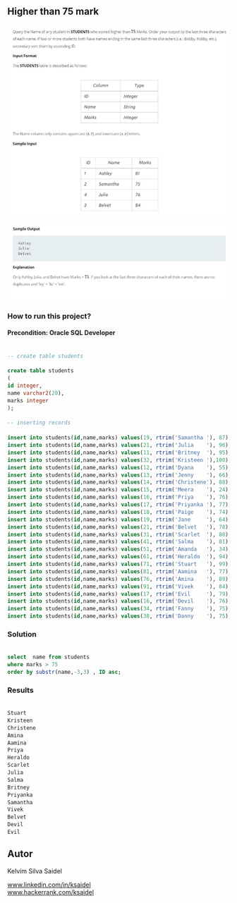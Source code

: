 


## Higher than 75 mark


![CONCEPTUAL_DATA_MODEL](https://github.com/kelvimSaidel/SQL_queries/blob/e87a0231829f03ca2e564bedac2263da44e7b390/basic/assets/students75.JPG)


![CONCEPTUAL_DATA_MODEL](https://github.com/kelvimSaidel/SQL_queries/blob/e87a0231829f03ca2e564bedac2263da44e7b390/basic/assets/students752.JPG)


### How to run this project?


#### Precondition: Oracle SQL Developer

```SQL

-- create table students

create table students
(
id integer,
name varchar2(20),
marks integer
);

-- inserting records

insert into students(id,name,marks) values(19, rtrim('Samantha '), 87);
insert into students(id,name,marks) values(21, rtrim('Julia    '), 96);
insert into students(id,name,marks) values(11, rtrim('Britney  '), 95);
insert into students(id,name,marks) values(32, rtrim('Kristeen '),100);
insert into students(id,name,marks) values(12, rtrim('Dyana    '), 55);
insert into students(id,name,marks) values(13, rtrim('Jenny    '), 66);
insert into students(id,name,marks) values(14, rtrim('Christene'), 88);
insert into students(id,name,marks) values(15, rtrim('Meera    '), 24);
insert into students(id,name,marks) values(16, rtrim('Priya    '), 76);
insert into students(id,name,marks) values(17, rtrim('Priyanka '), 77);
insert into students(id,name,marks) values(18, rtrim('Paige    '), 74);
insert into students(id,name,marks) values(19, rtrim('Jane     '), 64);
insert into students(id,name,marks) values(21, rtrim('Belvet   '), 78);
insert into students(id,name,marks) values(31, rtrim('Scarlet  '), 80);
insert into students(id,name,marks) values(41, rtrim('Salma    '), 81);
insert into students(id,name,marks) values(51, rtrim('Amanda   '), 34);
insert into students(id,name,marks) values(61, rtrim('Heraldo  '), 94);
insert into students(id,name,marks) values(71, rtrim('Stuart   '), 99);
insert into students(id,name,marks) values(81, rtrim('Aamina   '), 77);
insert into students(id,name,marks) values(76, rtrim('Amina    '), 89);
insert into students(id,name,marks) values(91, rtrim('Vivek    '), 84);
insert into students(id,name,marks) values(17, rtrim('Evil     '), 79);
insert into students(id,name,marks) values(16, rtrim('Devil    '), 76);
insert into students(id,name,marks) values(34, rtrim('Fanny    '), 75);
insert into students(id,name,marks) values(38, rtrim('Danny    '), 75);

```

### Solution

```SQL

select  name from students 
where marks > 75
order by substr(name,-3,3) , ID asc;

```

### Results

```SQL

Stuart
Kristeen
Christene
Amina
Aamina
Priya
Heraldo
Scarlet
Julia
Salma
Britney
Priyanka
Samantha
Vivek
Belvet
Devil
Evil

```

## Autor

Kelvim Silva Saidel

www.linkedin.com/in/ksaidel  
www.hackerrank.com/ksaidel
